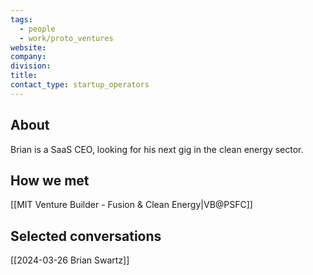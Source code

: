 ```yaml
---
tags:
  - people
  - work/proto_ventures
website: 
company: 
division: 
title: 
contact_type: startup_operators
---
```

## About
Brian is a SaaS CEO, looking for his next gig in the clean energy sector.

## How we met
[[MIT Venture Builder - Fusion & Clean Energy|VB@PSFC]]

## Selected conversations
[[2024-03-26 Brian Swartz]]